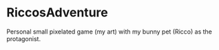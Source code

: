 # RiccosAdventure
Personal small pixelated game (my art) with my bunny pet (Ricco) as the protagonist.
